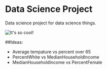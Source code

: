 # Data Science Project
Data science project for data science things.

![It's so cool!](http://i.imgur.com/aByrLIt.gif "Logo Title Text 1")

##Ideas:

- Average tempature vs percent over 65
- PercentWhite vs MedianHouseholdIncome
- MedianHouseholdIncome vs PercentFemale
